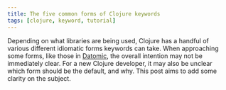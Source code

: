 ```yaml
---
title: The five common forms of Clojure keywords
tags: [clojure, keyword, tutorial]
---
```


Depending on what libraries are being used, Clojure has a handful of various
different idiomatic forms keywords can take. When approaching some forms, like
those in [Datomic](http://www.datomic.com/), the overall intention may not be
immediately clear. For a new Clojure developer, it may also be unclear which
form should be the default, and why. This post aims to add some clarity on the
subject.
